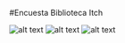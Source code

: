 #Encuesta Biblioteca Itch

![alt text](https://github.com/fercho0/-Library-ITCH/blob/master/img/Screenshot/encuesta1.png "Screenshot 1")
![alt text](https://github.com/fercho0/-Library-ITCH/blob/master/img/Screenshot/encuesta2.png "Screenshot 2")
![alt text](https://github.com/fercho0/-Library-ITCH/blob/master/img/Screenshot/encuesta3.png "Screenshot 3")
